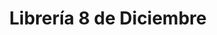 ---
title: "Librería 8 de Diciembre"
url: /tarija/libreria-8-de-diciembre/
shop: material de oficina
---